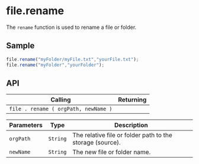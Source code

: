 # file.rename

The `rename` function is used to rename a file or folder.

## Sample

```javascript
file.rename("myFolder/myFile.txt","yourFile.txt");
file.rename("myFolder","yourFolder");
```

## API

| Calling | Returning |
|---|---|
| `file . rename ( orgPath, newName )` |  |

| Parameters | Type | Description |
|---|---|---|
| `orgPath` | `String` | The relative file or folder path to the storage (source). |
| `newName` | `String` | The new file or folder name. |